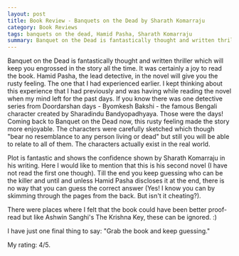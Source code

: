 ```yaml
---
layout: post
title: Book Review - Banquets on the Dead by Sharath Komarraju
category: Book Reviews
tags: banquets on the dead, Hamid Pasha, Sharath Komarraju
summary: Banquet on the Dead is fantastically thought and written thriller which will keep you engrossed in the story all the time. It was certainly a joy to read the book.
---
```


Banquet on the Dead is fantastically thought and written thriller which will keep you engrossed in the story all the time. It was certainly a joy to read the book. Hamid Pasha, the lead detective, in the novel will give you the rusty feeling. The one that I had experienced earlier. I kept thinking about this experience that I had previously and was having while reading the novel when my mind left for the past days. If you know there was one detective series from Doordarshan days - Byomkesh Bakshi - the famous Bengali character created by Sharadindu Bandyopadhyaya. Those were the days! Coming back to Banquet on the Dead now, this rusty feeling made the story more enjoyable. The characters were carefully sketched which though "bear no resemblance to any person living or dead" but still you will be able to relate to all of them. The characters actually exist in the real world.

Plot is fantastic and shows the confidence shown by Sharath Komarraju in his writing. Here I would like to mention that this is his second novel (I have not read the first one though). Till the end you keep guessing who can be the killer and until and unless Hamid Pasha discloses it at the end, there is no way that you can guess the correct answer (Yes! I know you can by skimming through the pages from the back. But isn't it cheating?).

There were places where I felt that the book could have been better proof-read but like Ashwin Sanghi's The Krishna Key, these can be ignored. :)

I have just one final thing to say: "Grab the book and keep guessing."

My rating: 4/5.



 
